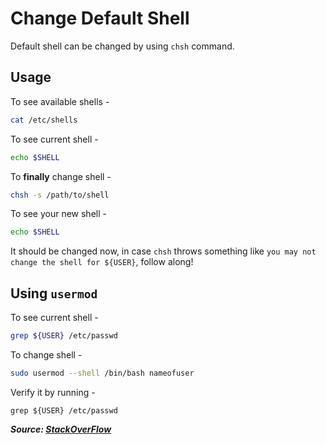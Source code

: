 # Change Default Shell

Default shell can be changed by using `chsh` command.

## Usage

To see available shells -

```bash
cat /etc/shells
```

To see current shell -

```bash
echo $SHELL
```

To **finally** change shell -

```bash
chsh -s /path/to/shell
```

To see your new shell -

```bash
echo $SHELL
```

It should be changed now, in case `chsh` throws something like `you may not change the shell for ${USER}`, follow along!

## Using `usermod`

To see current shell -

```bash
grep ${USER} /etc/passwd
```

To change shell -

```bash
sudo usermod --shell /bin/bash nameofuser
```

Verify it by running -

```
grep ${USER} /etc/passwd
```

***Source: [StackOverFlow](https://unix.stackexchange.com/a/558971)***

